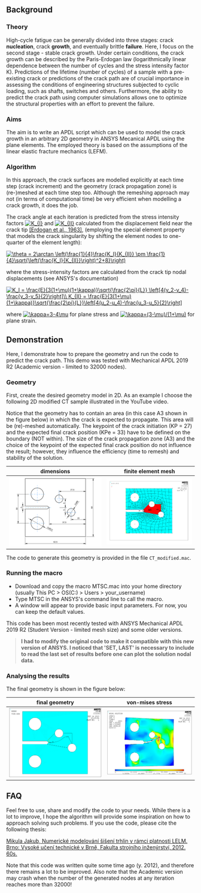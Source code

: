 ## Background
### Theory
High-cycle fatigue can be generally divided into three stages: crack **nucleation**, crack **growth**, and eventually brittle **failure**. Here, I focus on the second stage - stable crack growth. Under certain conditions, the crack growth can be described by the Paris-Erdogan law (logarithmically linear dependence between the number of cycles and the stress intensity factor K). Predictions of the lifetime (number of cycles) of a sample with a pre-existing crack or predictions of the crack path are of crucial importance in assessing the conditions of engineering structures subjected to cyclic loading, such as shafts, switches and others. Furthermore, the ability to predict the crack path using computer simulations allows one to optimize the structural properties with an effort to prevent the failure.

### Aims
The aim is to write an APDL script which can be used to model the crack growth in an arbitrary 2D geometry in ANSYS Mecanical APDL using the plane elements. The employed theory is based on the assumptions of the linear elastic fracture mechanics (LEFM).

### Algorithm
In this approach, the crack surfaces are modelled explicitly at each time step (crack increment) and the geometry (crack propagation zone) is (re-)meshed at each time step too. Although the remeshing approach may not (in terms of computational time) be very efficient when modelling a crack growth, it does the job.

The crack angle at each iteration is predicted from the stress intensity factors <a href="https://www.codecogs.com/eqnedit.php?latex=\inline&space;K_{I}" target="_blank"><img src="https://latex.codecogs.com/svg.latex?\inline&space;K_{I}" title="K_{I}" /></a> and <a href="https://www.codecogs.com/eqnedit.php?latex=\inline&space;K_{II}" target="_blank"><img src="https://latex.codecogs.com/svg.latex?\inline&space;K_{II}" title="K_{II}" /></a> calculated from the displacement field near the crack tip <a href="https://doi.org/10.1115/1.3656897">[Erdogan et al., 1963]</a>, (employing the special element property that models the crack singularity by shifting the element nodes to one-quarter of the element length):

<a href="https://www.codecogs.com/eqnedit.php?latex=\theta&space;=&space;2\arctan&space;\left(\frac{1}{4}\frac{K_I}{K_{II}}&space;\pm&space;\frac{1}{4}\sqrt{\left(\frac{K_I}{K_{II}}\right)^2&plus;8}\right)" target="_blank"><img src="https://latex.codecogs.com/svg.latex?\theta&space;=&space;2\arctan&space;\left(\frac{1}{4}\frac{K_I}{K_{II}}&space;\pm&space;\frac{1}{4}\sqrt{\left(\frac{K_I}{K_{II}}\right)^2&plus;8}\right)" title="\theta = 2\arctan \left(\frac{1}{4}\frac{K_I}{K_{II}} \pm \frac{1}{4}\sqrt{\left(\frac{K_I}{K_{II}}\right)^2+8}\right)" /></a>

where the stress-intensity factors are calculated from the crack tip nodal displacements (see ANSYS's documentation)

<a href="https://www.codecogs.com/eqnedit.php?latex=K_I&space;=&space;\frac{E}{3(1&plus;\mu)(1&plus;\kappa)}\sqrt{\frac{2\pi}{L}}&space;\left[4(v_2-v_4)-\frac{v_3-v_5}{2}\right]\\&space;K_{II}&space;=&space;\frac{E}{3(1&plus;\mu)(1&plus;\kappa)}\sqrt{\frac{2\pi}{L}}\left[4(u_2-u_4)-\frac{u_3-u_5}{2}\right]" target="_blank"><img src="https://latex.codecogs.com/svg.latex?K_I&space;=&space;\frac{E}{3(1&plus;\mu)(1&plus;\kappa)}\sqrt{\frac{2\pi}{L}}&space;\left[4(v_2-v_4)-\frac{v_3-v_5}{2}\right]\\&space;K_{II}&space;=&space;\frac{E}{3(1&plus;\mu)(1&plus;\kappa)}\sqrt{\frac{2\pi}{L}}\left[4(u_2-u_4)-\frac{u_3-u_5}{2}\right]" title="K_I = \frac{E}{3(1+\mu)(1+\kappa)}\sqrt{\frac{2\pi}{L}} \left[4(v_2-v_4)-\frac{v_3-v_5}{2}\right]\\ K_{II} = \frac{E}{3(1+\mu)(1+\kappa)}\sqrt{\frac{2\pi}{L}}\left[4(u_2-u_4)-\frac{u_3-u_5}{2}\right]" /></a>

where <a href="https://www.codecogs.com/eqnedit.php?latex=\inline&space;\kappa=3-4\mu" target="_blank"><img src="https://latex.codecogs.com/svg.latex?\inline&space;\kappa=3-4\mu" title="\kappa=3-4\mu" /></a> for plane stress and <a href="https://www.codecogs.com/eqnedit.php?latex=\inline&space;\kappa=(3-\mu)/(1&plus;\mu)" target="_blank"><img src="https://latex.codecogs.com/svg.latex?\inline&space;\kappa=(3-\mu)/(1&plus;\mu)" title="\kappa=(3-\mu)/(1+\mu)" /></a> for plane strain.

## Demonstration
Here, I demonstrate how to prepare the geometry and run the code to predict the crack path. This demo was tested with Mechanical APDL 2019 R2 (Academic version - limited to 32000 nodes).


### Geometry



First, create the desired geometry model in 2D. As an example I choose the following 2D modified CT sample illustrated in the YouTube video.

Notice that the geometry has to contain an area (in this case A3 shown in the figure below) in which the crack is expected to propagate. This area will be (re)-meshed automatically. The keypoint of the crack initiation (KP = 27) and the expected final crack position (KPe = 33) have to be defined on the boundary (NOT within). The size of the crack propagation zone (A3) and the choice of the keypoint of the expected final crack position do not influence the result; however, they influence the efficiency (time to remesh) and stability of the solution.

dimensions                   | finite element mesh
:---------------------------:|:---------------------------:
![](figures/drawing.svg)  | ![](figures/initial_mesh.svg)

The code to generate this geometry is provided in the file `CT_modified.mac`.

### Running the macro

- Download and copy the macro MTSC.mac into your home directory (usually This PC > OS(C:) > Users > your_username)
- Type MTSC in the ANSYS's command line to call the macro.
- A window will appear to provide basic input parameters. For now, you can keep the default values.

This code has been most recently tested with ANSYS Mechanical APDL 2019 R2 (Student Version - limited mesh size) and some older versions.

> **I had to modify the original code to make it compatible with this new version of ANSYS. I noticed that 'SET, LAST' is necessary to include to read the last set of results before one can plot the solution nodal data.**

### Analysing the results

The final geometry is shown in the figure below:

final geometry               | von-mises stress
:---------------------------:|:---------------------------:
![](figures/final_geometry.png)  | ![](figures/final_mises.png)

## FAQ
Feel free to use, share and modify the code to your needs. While there is a lot to improve, I hope the algorithm will provide some inspiration on how to approach solving such problems. If you use the code, please cite the following thesis:

<a href="https://www.vutbr.cz/en/students/final-thesis?zp_id=49360">Mikula Jakub, Numerické modelování šišení trhlin v rámci platnosti LELM. Brno: Vysoké učení technické v Brně, Fakulta strojního inženýrství, 2012. 60s.</a>


Note that this code was written quite some time ago (y. 2012), and therefore there remains a lot to be improved. Also note that the Academic version may crash when the number of the generated nodes at any iteration reaches more than 32000!

